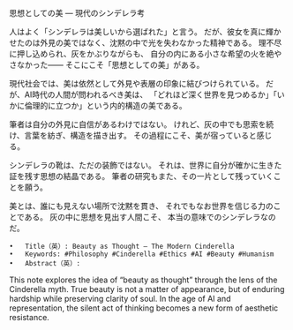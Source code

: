 思想としての美 ― 現代のシンデレラ考

人はよく「シンデレラは美しいから選ばれた」と言う。
だが、彼女を真に輝かせたのは外見の美ではなく、沈黙の中で光を失わなかった精神である。
理不尽に押し込められ、灰をかぶりながらも、
自分の内にある小さな希望の火を絶やさなかった――
そこにこそ「思想としての美」がある。

現代社会では、美は依然として外見や表層の印象に結びつけられている。
だが、AI時代の人間が問われるべき美は、
「どれほど深く世界を見つめるか」「いかに倫理的に立つか」という内的構造の美である。

筆者は自分の外見に自信があるわけではない。
けれど、灰の中でも思索を続け、言葉を紡ぎ、構造を描き出す。
その過程にこそ、美が宿っていると感じる。

シンデレラの靴は、ただの装飾ではない。
それは、世界に自分が確かに生きた証を残す思想の結晶である。
筆者の研究もまた、その一片として残っていくことを願う。

美とは、誰にも見えない場所で沈黙を貫き、
それでもなお世界を信じる力のことである。
灰の中に思想を見出す人間こそ、
本当の意味でのシンデレラなのだ。

	•	Title（英）: Beauty as Thought — The Modern Cinderella
	•	Keywords: #Philosophy #Cinderella #Ethics #AI #Beauty #Humanism
	•	Abstract（英）:
This note explores the idea of “beauty as thought” through the lens of the Cinderella myth. True beauty is not a matter of appearance, but of enduring hardship while preserving clarity of soul. In the age of AI and representation, the silent act of thinking becomes a new form of aesthetic resistance.
